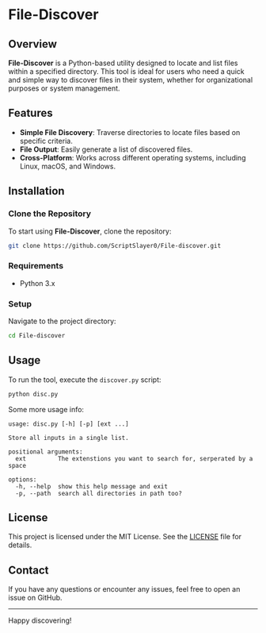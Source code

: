 # File-Discover

## Overview
**File-Discover** is a Python-based utility designed to locate and list files within a specified directory. This tool is ideal for users who need a quick and simple way to discover files in their system, whether for organizational purposes or system management.

## Features
- **Simple File Discovery**: Traverse directories to locate files based on specific criteria.
- **File Output**: Easily generate a list of discovered files.
- **Cross-Platform**: Works across different operating systems, including Linux, macOS, and Windows.

## Installation

### Clone the Repository
To start using **File-Discover**, clone the repository:
```bash
git clone https://github.com/ScriptSlayer0/File-discover.git
```

### Requirements
- Python 3.x

### Setup
Navigate to the project directory:
```bash
cd File-discover
```

## Usage
To run the tool, execute the `discover.py` script:
```bash
python disc.py
```
Some more usage info:
```
usage: disc.py [-h] [-p] [ext ...]

Store all inputs in a single list.

positional arguments:
  ext         The extenstions you want to search for, serperated by a space

options:
  -h, --help  show this help message and exit
  -p, --path  search all directories in path too?
```

## License
This project is licensed under the MIT License. See the [LICENSE](LICENSE) file for details.

## Contact
If you have any questions or encounter any issues, feel free to open an issue on GitHub.

---
Happy discovering!
